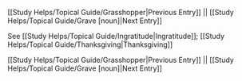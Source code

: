 [[Study Helps/Topical Guide/Grasshopper|Previous Entry]]  ||  [[Study Helps/Topical Guide/Grave [noun]|Next Entry]]

 See [[Study Helps/Topical Guide/Ingratitude|Ingratitude]]; [[Study Helps/Topical Guide/Thanksgiving|Thanksgiving]]

[[Study Helps/Topical Guide/Grasshopper|Previous Entry]]  ||  [[Study Helps/Topical Guide/Grave [noun]|Next Entry]]